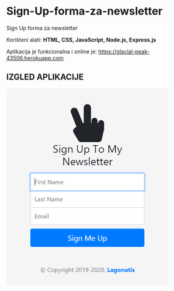 # Sign-Up-forma-za-newsletter
Sign Up forma za newsletter

Korišteni alati: **HTML, CSS, JavaScript, Node.js, Express.js**

Aplikacija je funkcionalna i online je: https://glacial-peak-43506.herokuapp.com

## IZGLED APLIKACIJE

![alt text](https://github.com/suncica-negra/Sign-Up-forma-za-newsletter/blob/master/public/SignUp.png)
